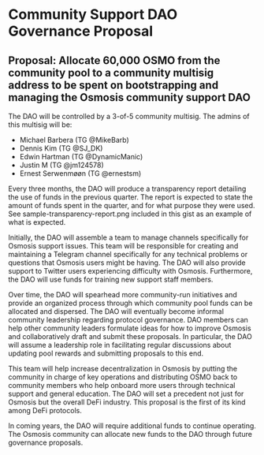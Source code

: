 # Community Support DAO Governance Proposal

## Proposal: Allocate 60,000 OSMO from the community pool to a community multisig address to be spent on bootstrapping and managing the Osmosis community support DAO

The DAO will be controlled by a 3-of-5 community multisig. The admins of this multisig will be: 
* Michael Barbera (TG @MikeBarb)
* Dennis Kim (TG @SJ_DK)
* Edwin Hartman (TG @DynamicManic)
* Justin M (TG @jm124578)
* Ernest Serwenmøøn (TG @ernestsm)

Every three months, the DAO will produce a transparency report detailing the use of funds in the previous quarter. The report is expected to state the amount of funds spent in the quarter, and for what purpose they were used. See sample-transparency-report.png included in this gist as an example of what is expected.

Initially, the DAO will assemble a team to manage channels specifically for Osmosis support issues. This team will be responsible for creating and maintaining a Telegram channel specifically for any technical problems or questions that Osmosis users might be having. The DAO will also provide support to Twitter users experiencing difficulty with Osmosis. Furthermore, the DAO will use funds for training new support staff members.

Over time, the DAO will spearhead more community-run initiatives and provide an organized process through which community pool funds can be allocated and dispersed. The DAO will eventually become informal community leadership regarding protocol governance. DAO members can help other community leaders formulate ideas for how to improve Osmosis and collaboratively draft and submit these proposals. In particular, the DAO will assume a leadership role in facilitating regular discussions about updating pool rewards and submitting proposals to this end. 

This team will help increase decentralization in Osmosis by putting the community in charge of key operations and distributing OSMO back to community members who help onboard more users through technical support and general education. The DAO will set a precedent not just for Osmosis but the overall DeFi industry. This proposal is the first of its kind among DeFi protocols.

In coming years, the DAO will require additional funds to continue operating. The Osmosis community can allocate new funds to the DAO through future governance proposals.
